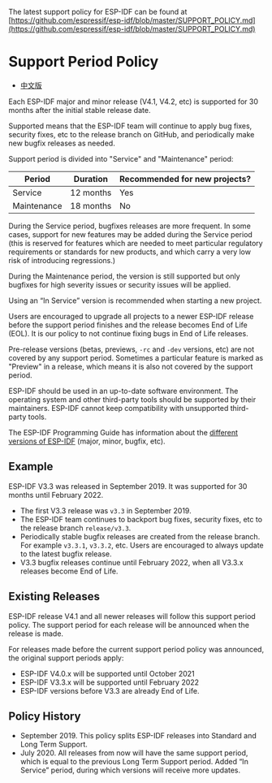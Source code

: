 The latest support policy for ESP-IDF can be found at [https://github.com/espressif/esp-idf/blob/master/SUPPORT_POLICY.md](https://github.com/espressif/esp-idf/blob/master/SUPPORT_POLICY.md)

Support Period Policy
=====================

* [中文版](./SUPPORT_POLICY_CN.md)

Each ESP-IDF major and minor release (V4.1, V4.2, etc) is supported for 30 months after the initial stable release date.

Supported means that the ESP-IDF team will continue to apply bug fixes, security fixes, etc to the release branch on GitHub, and periodically make new bugfix releases as needed.

Support period is divided into "Service" and "Maintenance" period:

| Period      | Duration     | Recommended for new projects?         |
| -------     | ------------ | ------------------------------------- |
| Service     | 12 months    | Yes                                   |
| Maintenance | 18 months    | No                                    |

During the Service period, bugfixes releases are more frequent. In some cases, support for new features may be added during the Service period (this is reserved for features which are needed to meet particular regulatory requirements or standards for new products, and which carry a very low risk of introducing regressions.)

During the Maintenance period, the version is still supported but only bugfixes for high severity issues or security issues will be applied.

Using an “In Service” version is recommended when starting a new project.

Users are encouraged to upgrade all projects to a newer ESP-IDF release before the support period finishes and the release becomes End of Life (EOL). It is our policy to not continue fixing bugs in End of Life releases.

Pre-release versions (betas, previews, `-rc` and `-dev` versions, etc) are not covered by any support period. Sometimes a particular feature is marked as "Preview" in a release, which means it is also not covered by the support period.

ESP-IDF should be used in an up-to-date software environment. The operating system and other third-party tools should be supported by their maintainers. ESP-IDF cannot keep compatibility with unsupported third-party tools.

The ESP-IDF Programming Guide has information about the [different versions of ESP-IDF](https://docs.espressif.com/projects/esp-idf/en/latest/versions.html) (major, minor, bugfix, etc).

Example
-------

ESP-IDF V3.3 was released in September 2019. It was supported for 30 months until February 2022.

- The first V3.3 release was `v3.3` in September 2019.
- The ESP-IDF team continues to backport bug fixes, security fixes, etc to the release branch `release/v3.3`.
- Periodically stable bugfix releases are created from the release branch. For example `v3.3.1`, `v3.3.2`, etc. Users are encouraged to always update to the latest bugfix release.
- V3.3 bugfix releases continue until February 2022, when all V3.3.x releases become End of Life.

Existing Releases
-----------------

ESP-IDF release V4.1 and all newer releases will follow this support period policy. The support period for each release will be announced when the release is made.

For releases made before the current support period policy was announced, the original support periods apply:

* ESP-IDF V4.0.x will be supported until October 2021
* ESP-IDF V3.3.x will be supported until February 2022
* ESP-IDF versions before V3.3 are already End of Life.

Policy History
--------------

* September 2019. This policy splits ESP-IDF releases into Standard and Long Term Support.
* July 2020. All releases from now will have the same support period, which is equal to the previous Long Term Support period. Added “In Service” period, during which versions will receive more updates.
